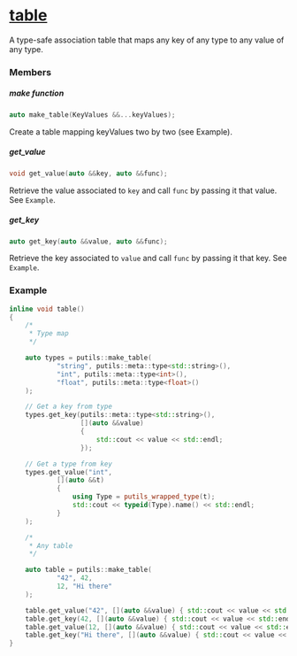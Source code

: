 # [table](table.hpp)

A type-safe association table that maps any key of any type to any value of any type.

### Members

##### make function
```cpp
auto make_table(KeyValues &&...keyValues);
```
Create a table mapping keyValues two by two (see Example).

##### get_value
```cpp
void get_value(auto &&key, auto &&func);
```
Retrieve the value associated to `key` and call `func` by passing it that value.
See `Example`.

##### get_key
```cpp
auto get_key(auto &&value, auto &&func);
```
Retrieve the key associated to `value` and call `func` by passing it that key.
See `Example`.

### Example

```cpp
inline void table()
{
    /*
     * Type map
     */

    auto types = putils::make_table(
            "string", putils::meta::type<std::string>(),
            "int", putils::meta::type<int>(),
            "float", putils::meta::type<float>()
    );

    // Get a key from type
    types.get_key(putils::meta::type<std::string>(),
                  [](auto &&value)
                  {
                      std::cout << value << std::endl;
                  });

    // Get a type from key
    types.get_value("int",
            [](auto &&t)
            {
                using Type = putils_wrapped_type(t);
                std::cout << typeid(Type).name() << std::endl;
            }
    );

    /*
     * Any table
     */

    auto table = putils::make_table(
            "42", 42,
            12, "Hi there"
    );

    table.get_value("42", [](auto &&value) { std::cout << value << std::endl; });
    table.get_key(42, [](auto &&value) { std::cout << value << std::endl; });
    table.get_value(12, [](auto &&value) { std::cout << value << std::endl; });
    table.get_key("Hi there", [](auto &&value) { std::cout << value << std::endl; });
}
```
